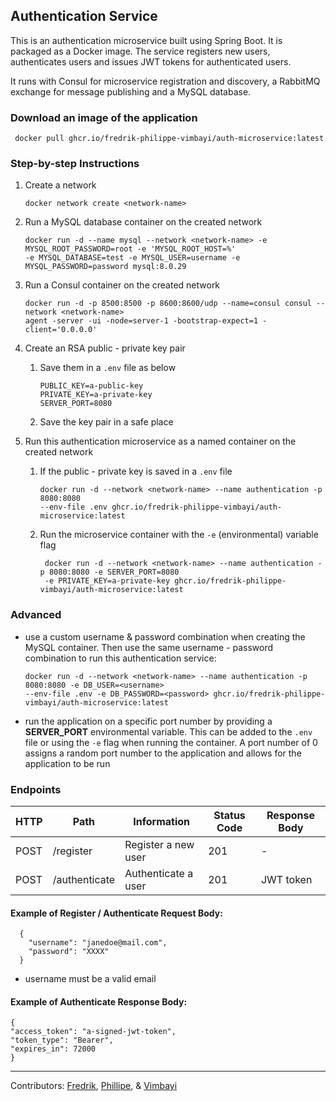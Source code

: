 ## Authentication Service

This is an authentication microservice built using Spring Boot. It is packaged as a Docker image. The service registers
new users, authenticates users and issues JWT tokens for authenticated users.

It runs with Consul for microservice registration and discovery, a RabbitMQ exchange for message publishing and a
MySQL database.

### Download an image of the application

   ```
    docker pull ghcr.io/fredrik-philippe-vimbayi/auth-microservice:latest
   ```

### Step-by-step Instructions

1. Create a network
    ```
    docker network create <network-name>
    ``` 
2. Run a MySQL database container on the created network
   ```
   docker run -d --name mysql --network <network-name> -e MYSQL_ROOT_PASSWORD=root -e 'MYSQL_ROOT_HOST=%' 
   -e MYSQL_DATABASE=test -e MYSQL_USER=username -e MYSQL_PASSWORD=password mysql:8.0.29
   ```
3. Run a Consul container on the created network
    ```
    docker run -d -p 8500:8500 -p 8600:8600/udp --name=consul consul --network <network-name>
    agent -server -ui -node=server-1 -bootstrap-expect=1 -client='0.0.0.0'
    ```
4. Create an RSA public - private key pair
    1. Save them in a `.env` file as below
        ```
        PUBLIC_KEY=a-public-key
        PRIVATE_KEY=a-private-key
        SERVER_PORT=8080
        ```
    2. Save the key pair in a safe place


5. Run this authentication microservice as a named container on the created network
    1. If the public - private key is saved in a `.env` file
        ```
        docker run -d --network <network-name> --name authentication -p 8080:8080 
        --env-file .env ghcr.io/fredrik-philippe-vimbayi/auth-microservice:latest
        ``` 
    2. Run the microservice container with the `-e` (environmental) variable flag
       ```
        docker run -d --network <network-name> --name authentication -p 8080:8080 -e SERVER_PORT=8080
        -e PRIVATE_KEY=a-private-key ghcr.io/fredrik-philippe-vimbayi/auth-microservice:latest
        ``` 

### Advanced

- use a custom username & password combination when creating the MySQL container. Then use the same username -
  password combination to run this authentication service:

    ```
    docker run -d --network <network-name> --name authentication -p 8080:8080 -e DB_USER=<username>
    --env-file .env -e DB_PASSWORD=<password> ghcr.io/fredrik-philippe-vimbayi/auth-microservice:latest
    ``` 

- run the application on a specific port number by providing a **SERVER_PORT** environmental variable. This can be
  added to the `.env` file or using the `-e` flag when running the container.
  A port number of 0 assigns a random port number to the application and allows for the application to be run

### Endpoints

| HTTP | Path          | Information         | Status Code | Response Body |
|------|---------------|---------------------|-------------|---------------|
| POST | /register     | Register a new user | 201         | -             |
| POST | /authenticate | Authenticate a user | 201         | JWT token     |

#### Example of Register / Authenticate Request Body:

```
  {
    "username": "janedoe@mail.com",
    "password": "XXXX"
  }
```

* username must be a valid email

#### Example of Authenticate Response Body:

```
{
"access_token": "a-signed-jwt-token",
"token_type": "Bearer",
"expires_in": 72000
}
```

______________________________________________________________________________________________________________________________________________________________________________       
Contributors: [Fredrik](https://github.com/ErikssonF), [Phillipe](https://github.com/Philippevial),
& [Vimbayi](https://github.com/Vimbayinashe)
